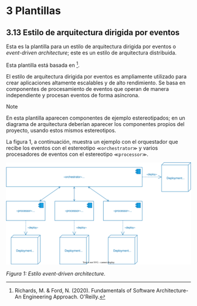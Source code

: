 # 3 Plantillas

## 3.13 Estilo de arquitectura dirigida por eventos

Esta es la plantilla para un estilo de arquitectura dirigida por eventos o
*event-driven architecture*; este es un estilo de arquitectura distribuida.

Esta plantilla está basada en [^1].

El estilo de arquitectura dirigida por eventos es ampliamente utilizado para
crear aplicaciones altamente escalables y de alto rendimiento. Se basa en
componentes de procesamiento de eventos que operan de manera independiente y
procesan eventos de forma asíncrona.

> [!NOTE]
> En esta plantilla aparecen componentes de ejemplo estereotipados; en
> un diagrama de arquitectura deberían aparecer los componentes propios del
> proyecto, usando estos mismos estereotipos.

La figura 1, a continuación, muestra un ejemplo con el orquestador que recibe
los eventos con el estereotipo `≪orchestrator≫` y varios procesadores de eventos
con el estereotipo `≪processor≫`.

![Estilo event-driven architecture](/diagrams/Architecture_Event_Driven.svg)

*Figura 1: Estilo event-driven architecture.*

<!-- TODO: Agregar las variantes y ejemplos que aparecen en la referencia abajo -->

[^1]: Richards, M. & Ford, N. (2020). Fundamentals of Software Architecture-An
      Engineering Approach. O'Reilly.
